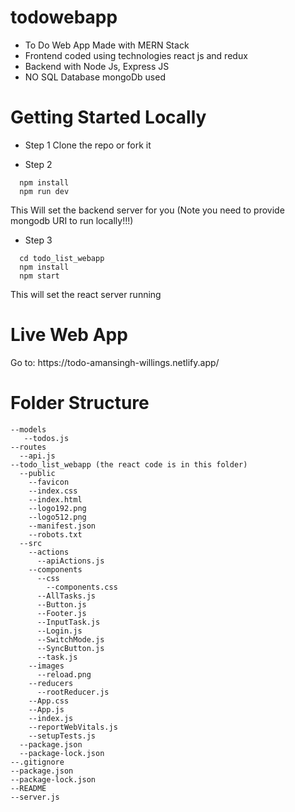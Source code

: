 # todowebapp
* To Do Web App Made with MERN Stack
* Frontend coded using technologies react js and redux
* Backend with Node Js, Express JS
* NO SQL Database mongoDb used

# Getting Started Locally

* Step 1
Clone the repo or fork it

* Step 2
```
  npm install
  npm run dev
 ```
 This Will set the backend server for you (Note you need to provide mongodb URI to run locally!!!)
 
* Step 3
```
  cd todo_list_webapp
  npm install
  npm start
 ```
 This will set the react server running

# Live Web App
<p> Go to: https://todo-amansingh-willings.netlify.app/ </p>

# Folder Structure
```
--models
   --todos.js
--routes
  --api.js
--todo_list_webapp (the react code is in this folder)
  --public
    --favicon
    --index.css
    --index.html
    --logo192.png
    --logo512.png
    --manifest.json
    --robots.txt
  --src
    --actions
      --apiActions.js
    --components
      --css
        --components.css
      --AllTasks.js
      --Button.js
      --Footer.js
      --InputTask.js
      --Login.js
      --SwitchMode.js
      --SyncButton.js
      --task.js
    --images
      --reload.png
    --reducers
      --rootReducer.js
    --App.css
    --App.js
    --index.js
    --reportWebVitals.js
    --setupTests.js
  --package.json
  --package-lock.json
--.gitignore
--package.json
--package-lock.json
--README
--server.js
```

